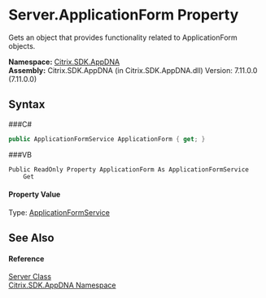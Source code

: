 # Server.ApplicationForm Property 
 

Gets an object that provides functionality related to ApplicationForm objects.

**Namespace:**&nbsp;<a href="N_Citrix_SDK_AppDNA">Citrix.SDK.AppDNA</a><br />**Assembly:**&nbsp;Citrix.SDK.AppDNA (in Citrix.SDK.AppDNA.dll) Version: 7.11.0.0 (7.11.0.0)

## Syntax

###C#
```csharp
public ApplicationFormService ApplicationForm { get; }
```

###VB
```vbnet
Public ReadOnly Property ApplicationForm As ApplicationFormService
	Get
```


#### Property Value
Type: <a href="T_Citrix_SDK_AppDNA_ApplicationFormService">ApplicationFormService</a>

## See Also


#### Reference
<a href="T_Citrix_SDK_AppDNA_Server">Server Class</a><br /><a href="N_Citrix_SDK_AppDNA">Citrix.SDK.AppDNA Namespace</a><br />
